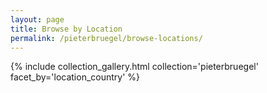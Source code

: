```yaml
---
layout: page
title: Browse by Location
permalink: /pieterbruegel/browse-locations/
---
```


{% include collection_gallery.html collection='pieterbruegel' facet_by='location_country' %}
